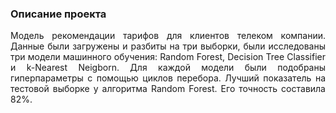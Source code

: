 ### Описание проекта
<p align="justify">
    Модель рекомендации тарифов для клиентов телеком компании.
Данные были загружены и разбиты на три выборки, были исследованы три модели машинного обучения: Random Forest, Decision Tree Classifier и k-Nearest Neigborn. Для каждой модели были подобраны гиперпараметры с помощью циклов перебора. Лучший показатель на тестовой выборке у алгоритма Random Forest. Его точность составила 82%.
</p>